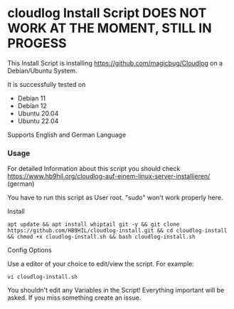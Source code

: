 # cloudlog Install Script DOES NOT WORK AT THE MOMENT, STILL IN PROGESS

This Install Script is installing https://github.com/magicbug/Cloudlog on a Debian/Ubuntu System.

It is successfully tested on
- Debian 11
- Debian 12
- Ubuntu 20.04
- Ubuntu 22.04

Supports English and German Language

### Usage

For detailed Information about this script you should check https://www.hb9hil.org/cloudlog-auf-einem-linux-server-installieren/ (german)

You have to run this script as User root. "sudo" won't work properly here.

Install
```
apt update && apt install whiptail git -y && git clone https://github.com/HB9HIL/cloudlog-install.git && cd cloudlog-install && chmod +x cloudlog-install.sh && bash cloudlog-install.sh
```

Config Options

Use a editor of your choice to edit/view the script.
For example:
```
vi cloudlog-install.sh
```

You shouldn't edit any Variables in the Script! Everything important will be asked. If you miss something create an issue.


